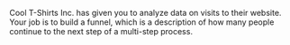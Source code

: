 Cool T-Shirts Inc. has given you to analyze data on visits to their website. 
Your job is to build a funnel, which is a description of how many people continue to the next step of a multi-step process.
